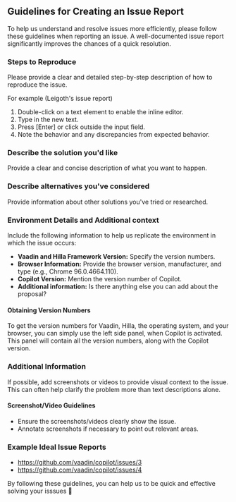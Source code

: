 ## Guidelines for Creating an Issue Report

To help us understand and resolve issues more efficiently, please follow these guidelines when reporting an issue. A well-documented issue report significantly improves the chances of a quick resolution.

### Steps to Reproduce

Please provide a clear and detailed step-by-step description of how to reproduce the issue. 

For example (Leigoth's issue report)

1. Double-click on a text element to enable the inline editor.
2. Type in the new text.
3. Press [Enter] or click outside the input field.
4. Note the behavior and any discrepancies from expected behavior.

### Describe the solution you'd like

Provide a clear and concise description of what you want to happen.

### Describe alternatives you've considered

Provide information about other solutions you've tried or researched.

### Environment Details and Additional context

Include the following information to help us replicate the environment in which the issue occurs:

- **Vaadin and Hilla Framework Version:** Specify the version numbers.
- **Browser Information:** Provide the browser version, manufacturer, and type (e.g., Chrome 96.0.4664.110).
- **Copilot Version:** Mention the version number of Copilot.
- **Additional information:** Is there anything else you can add about the proposal?

#### Obtaining Version Numbers

To get the version numbers for Vaadin, Hilla, the operating system, and your browser, you can simply use the left side panel, when Copilot is activated. This panel will contain all the version numbers, along with the Copilot version.

### Additional Information

If possible, add screenshots or videos to provide visual context to the issue. This can often help clarify the problem more than text descriptions alone.

#### Screenshot/Video Guidelines

- Ensure the screenshots/videos clearly show the issue.
- Annotate screenshots if necessary to point out relevant areas.

### Example Ideal Issue Reports
- https://github.com/vaadin/copilot/issues/3
- https://github.com/vaadin/copilot/issues/4

By following these guidelines, you can help us to be quick and effective solving your isssues :bow:

